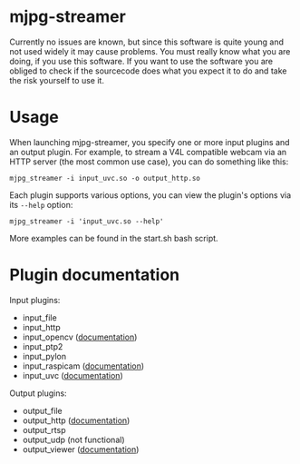 mjpg-streamer
=============

Currently no issues are known, but since this software is quite young and not used widely it may cause problems. You must really know what you are doing, if you use this software. If you want to use the software you are obliged to check if the sourcecode does what you expect it to do and take the risk yourself to use it.


Usage
=====

When launching mjpg-streamer, you specify one or more input plugins and an output plugin. For example, to stream a V4L compatible webcam via an HTTP server (the most common use case), you
can do something like this:

	mjpg_streamer -i input_uvc.so -o output_http.so

Each plugin supports various options, you can view the plugin's options via its `--help` option:

	mjpg_streamer -i 'input_uvc.so --help'


More examples can be found in the start.sh bash script.

Plugin documentation
====================

Input plugins:

* input_file
* input_http
* input_opencv ([documentation](plugins/input_opencv/README.md))
* input_ptp2
* input_pylon
* input_raspicam ([documentation](plugins/input_raspicam/README.md))
* input_uvc ([documentation](plugins/input_uvc/README.md))

Output plugins:

* output_file
* output_http ([documentation](plugins/output_http/README.md))
* output_rtsp
* output_udp (not functional)
* output_viewer ([documentation](plugins/output_viewer/README.md))

